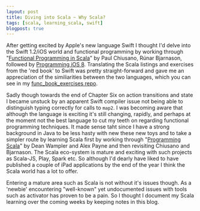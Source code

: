 ```yaml
---
layout: post
title: Diving into Scala ~ Why Scala?
tags: [scala, learning_scala, swift]
blogpost: true
---
```

After getting excited by Apple's new language Swift I thought I'd delve into the Swift 1.2/iOS world and functional programming by working through "[Functional Programming in Scala](http://www.amazon.co.uk/Functional-Programming-Scala-Paul-Chiusano/dp/1617290653)" by Paul Chiusano, Rúnar Bjarnason, followed by [Programming iOS 8](http://www.amazon.co.uk/Programming-iOS-Views-Controllers-Frameworks/dp/1491908734). Translating the Scala listings and exercises from the 'red book' to Swift was pretty straight-forward and gave me an appreciation of the similiarities between the two languages, which you can see in my [func_book_exercises repo](https://github.com/leannenorthrop/func_book_exercises).

Sadly though towards the end of Chapter Six on action transitions and state I became unstuck by an apparent Swift compiler issue not being able to distinguish typing correctly for calls to `map2`. I was becoming aware that although the language is exciting it's still changing, rapidly, and perhaps at the moment not the best language to cut my teeth on regarding functional programming techniques. It made sense taht since I have a strong background in Java to be less hasty with new these new toys and to take a simpler route by learning Scala first by working through "[Programming Scala](http://www.amazon.co.uk/Programming-Scala-Scalability-Functional-Objects/dp/1491949856)" by Dean Wampler and Alex Payne and then revisiting Chiusano and Bjarnason. The Scala eco-system is mature and exciting with such projects as Scala-JS, Play, Spark etc. So although I'd dearly have liked to have published a couple of iPad applications by the end of the year I think the Scala world has a lot to offer. 

Entering a mature area such as Scala is not without it's issues though. As a 'newbie' encountering "well-known" yet undocumented issues with tools such as activator has proven to be a pain. So I thought I document my Scala learning over the coming weeks by keeping notes in this blog.

